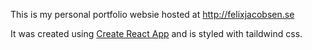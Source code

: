 This is my personal portfolio websie hosted at http://felixjacobsen.se


It was created using [Create React App](https://github.com/facebook/create-react-app) and is styled with taildwind css.


